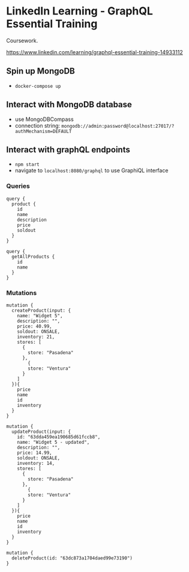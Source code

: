 # LinkedIn Learning - GraphQL Essential Training

Coursework.

https://www.linkedin.com/learning/graphql-essential-training-14933112

## Spin up MongoDB

- `docker-compose up`

## Interact with MongoDB database

- use MongoDBCompass
- connection string: `mongodb://admin:password@localhost:27017/?authMechanism=DEFAULT`

## Interact with graphQL endpoints

- `npm start`
- navigate to `localhost:8080/graphql` to use GraphiQL interface


### Queries

```
query {
  product {
    id
    name
    description
    price
    soldout
  }
}
```

```
query {
  getAllProducts {
    id
    name
  }
}
```

### Mutations

```
mutation {
  createProduct(input: {
    name: "Widget 5",
    description: "",
    price: 40.99,
    soldout: ONSALE,
    inventory: 21,
    stores: [
      {
        store: "Pasadena"
      },
        {
        store: "Ventura"
      }
  	]
  }){
    price
    name
    id
    inventory
  }
}
```

```
mutation {
  updateProduct(input: {
    id: "63dda459ea190685d61fccb8",
    name: "Widget 5 - updated",
    description: "",
    price: 14.99,
    soldout: ONSALE,
    inventory: 14,
    stores: [
      {
        store: "Pasadena"
      },
        {
        store: "Ventura"
      }
  	]
  }){
    price
    name
    id
    inventory
  }
}
```

```
mutation {
  deleteProduct(id: "63dc873a1704daed99e73190")
}
```
